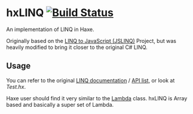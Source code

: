 # hxLINQ [![Build Status](https://travis-ci.org/andyli/hxLINQ.png?branch=master)](https://travis-ci.org/andyli/hxLINQ)

An implementation of LINQ in Haxe.

Originally based on the [LINQ to JavaScript (JSLINQ)](http://jslinq.codeplex.com) Project,
but was heavily modified to bring it closer to the original C# LINQ.

## Usage

You can refer to the original [LINQ documentation](http://msdn.microsoft.com/en-us/library/bb308959.aspx) / [API list](http://msdn.microsoft.com/en-us/library/system.linq.enumerable_methods.aspx), 
or look at *Test.hx*.

Haxe user should find it very similar to the [Lambda](http://api.haxe.org/Lambda.html) class.
hxLINQ is Array based and basically a super set of Lambda. 
